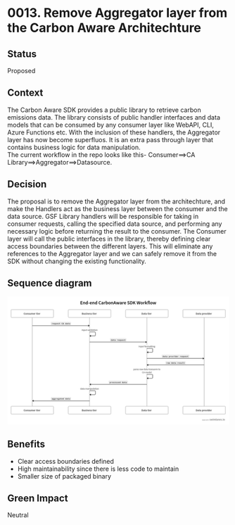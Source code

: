 # 0013. Remove Aggregator layer from the Carbon Aware Architechture

## Status

Proposed

## Context
The Carbon Aware SDK provides a public library to retrieve carbon emissions data. The library consists of public handler interfaces and data models that can be consumed by any consumer layer like WebAPI, CLI, Azure Functions etc.
With the inclusion of these handlers, the Aggregator layer has now become superfluos. It is an extra pass through layer that contains business logic for data manipulation.    
The current workflow in the repo looks like this- Consumer==>CA Library==>Aggregator==>Datasource. 

## Decision

The proposal is to remove the Aggregator layer from the architechture, and make the Handlers act as the business layer between the consumer and the data source.
GSF Library handlers will be responsible for taking in consumer requests, calling the specified data source, and performing any necessary logic before returning the result to the consumer. 
The Consumer layer will call the public interfaces in the library, thereby defining clear access boundaries between the different layers. This will eliminate any references to the Aggregator layer and we can safely remove it from the SDK without changing the existing functionality.   

## Sequence diagram

![WebApi Screenshot](../../images/end-end-tiers.png)


## Benefits

- Clear access boundaries defined
- High maintainability since there is less code to maintain
- Smaller size of packaged binary 


## Green Impact

Neutral

